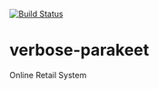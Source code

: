 [![Build Status](https://travis-ci.com/srgupta5328/verbose-parakeet.svg?branch=develop)](https://travis-ci.com/srgupta5328/verbose-parakeet)

# verbose-parakeet
Online Retail System

